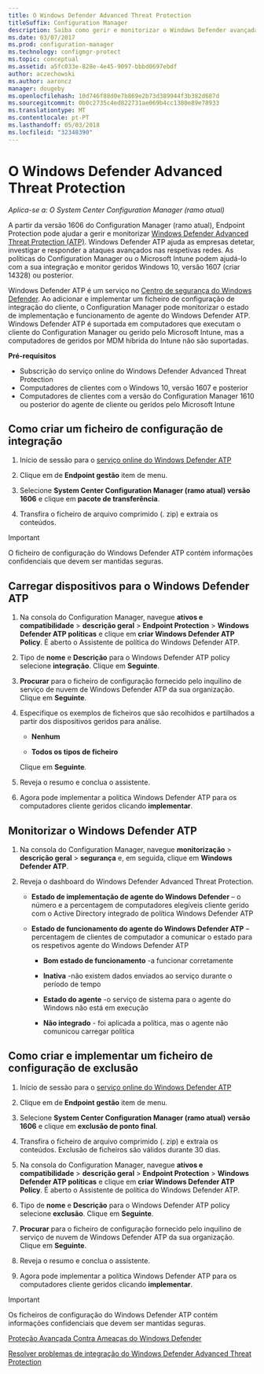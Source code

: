 ```yaml
---
title: O Windows Defender Advanced Threat Protection
titleSuffix: Configuration Manager
description: Saiba como gerir e monitorizar o Windows Defender avançadas Threat Protection, um novo serviço que ajuda as empresas responder a ataques avançados.
ms.date: 03/07/2017
ms.prod: configuration-manager
ms.technology: configmgr-protect
ms.topic: conceptual
ms.assetid: a5fc033e-828e-4e45-9097-bbbd0697ebdf
author: aczechowski
ms.author: aaroncz
manager: dougeby
ms.openlocfilehash: 10d746f88d0e7b869e2b73d389944f3b382d687d
ms.sourcegitcommit: 0b0c2735c4ed822731ae069b4cc1380e89e78933
ms.translationtype: MT
ms.contentlocale: pt-PT
ms.lasthandoff: 05/03/2018
ms.locfileid: "32348390"
---
```

# <a name="windows-defender-advanced-threat-protection"></a>O Windows Defender Advanced Threat Protection

*Aplica-se a: O System Center Configuration Manager (ramo atual)*

A partir da versão 1606 do Configuration Manager (ramo atual), Endpoint Protection pode ajudar a gerir e monitorizar [Windows Defender Advanced Threat Protection (ATP)](http://aka.ms/technet-wdatp). Windows Defender ATP ajuda as empresas detetar, investigar e responder a ataques avançados nas respetivas redes.  As políticas do Configuration Manager ou o Microsoft Intune podem ajudá-lo com a sua integração e monitor geridos Windows 10, versão 1607 (criar 14328) ou posterior.

Windows Defender ATP é um serviço no [Centro de segurança do Windows Defender](https://securitycenter.windows.com). Ao adicionar e implementar um ficheiro de configuração de integração do cliente, o Configuration Manager pode monitorizar o estado de implementação e funcionamento de agente do Windows Defender ATP. Windows Defender ATP é suportada em computadores que executam o cliente do Configuration Manager ou gerido pelo Microsoft Intune, mas a computadores de geridos por MDM híbrida do Intune não são suportadas.

 **Pré-requisitos**  

-   Subscrição do serviço online do Windows Defender Advanced Threat Protection  
-   Computadores de clientes com o Windows 10, versão 1607 e posterior  
-   Computadores de clientes com a versão do Configuration Manager 1610 ou posterior do agente de cliente ou geridos pelo Microsoft Intune

## <a name="how-to-create-an-onboarding-configuration-file"></a>Como criar um ficheiro de configuração de integração  

 1.  Início de sessão para o [serviço online do Windows Defender ATP](https://securitycenter.windows.com/)   

 2.  Clique em de **Endpoint gestão** item de menu.  

 3.  Selecione **System Center Configuration Manager (ramo atual) versão 1606** e clique em **pacote de transferência**.  

 4.  Transfira o ficheiro de arquivo comprimido (. zip) e extraia os conteúdos.

> [!IMPORTANT]
> O ficheiro de configuração do Windows Defender ATP contém informações confidenciais que devem ser mantidas seguras.

## <a name="onboard-devices-for-windows-defender-atp"></a>Carregar dispositivos para o Windows Defender ATP  

1.  Na consola do Configuration Manager, navegue **ativos e compatibilidade** > **descrição geral** > **Endpoint Protection** > **Windows Defender ATP políticas** e clique em **criar Windows Defender ATP Policy**. É aberto o Assistente de política do Windows Defender ATP.  

2.  Tipo de **nome** e **Descrição** para o Windows Defender ATP policy selecione **integração**. Clique em **Seguinte**.  

3.  **Procurar** para o ficheiro de configuração fornecido pelo inquilino de serviço de nuvem de Windows Defender ATP da sua organização. Clique em **Seguinte**.  

4.  Especifique os exemplos de ficheiros que são recolhidos e partilhados a partir dos dispositivos geridos para análise.  

    -   **Nenhum**   

    -   **Todos os tipos de ficheiro**  

     Clique em **Seguinte**.  

5.  Reveja o resumo e conclua o assistente.  

6.  Agora pode implementar a política Windows Defender ATP para os computadores cliente geridos clicando **implementar**.  

## <a name="monitor-windows-defender-atp"></a>Monitorizar o Windows Defender ATP  

1.  Na consola do Configuration Manager, navegue **monitorização** > **descrição geral** > **segurança** e, em seguida, clique em **Windows Defender ATP**.  

2.  Reveja o dashboard do Windows Defender Advanced Threat Protection.  

    -   **Estado de implementação de agente do Windows Defender** – o número e a percentagem de computadores elegíveis cliente gerido com o Active Directory integrado de política Windows Defender ATP  

    -   **Estado de funcionamento do agente do Windows Defender ATP** – percentagem de clientes de computador a comunicar o estado para os respetivos agente do Windows Defender ATP  

        -   **Bom estado de funcionamento** -a funcionar corretamente  

        -   **Inativa** -não existem dados enviados ao serviço durante o período de tempo  

        -   **Estado do agente** -o serviço de sistema para o agente do Windows não está em execução  

        -   **Não integrado** - foi aplicada a política, mas o agente não comunicou carregar política  


## <a name="how-to-create-and-deploy-an-offboarding-configuration-file"></a>Como criar e implementar um ficheiro de configuração de exclusão  

1.  Início de sessão para o [serviço online do Windows Defender ATP](https://securitycenter.windows.com/)   

2.  Clique em de **Endpoint gestão** item de menu.  

3.  Selecione **System Center Configuration Manager (ramo atual) versão 1606** e clique em **exclusão de ponto final**.  

4.  Transfira o ficheiro de arquivo comprimido (. zip) e extraia os conteúdos. Exclusão de ficheiros são válidos durante 30 dias.

5.  Na consola do Configuration Manager, navegue **ativos e compatibilidade** > **descrição geral** > **Endpoint Protection** > **Windows Defender ATP políticas** e clique em **criar Windows Defender ATP Policy**. É aberto o Assistente de política do Windows Defender ATP.  

6.  Tipo de **nome** e **Descrição** para o Windows Defender ATP policy selecione **exclusão**. Clique em **Seguinte**.  

7.  **Procurar** para o ficheiro de configuração fornecido pelo inquilino de serviço de nuvem de Windows Defender ATP da sua organização. Clique em **Seguinte**.  

8.  Reveja o resumo e conclua o assistente.  

9.  Agora pode implementar a política Windows Defender ATP para os computadores cliente geridos clicando **implementar**.  

> [!IMPORTANT]
> Os ficheiros de configuração do Windows Defender ATP contém informações confidenciais que devem ser mantidas seguras.

[Proteção Avançada Contra Ameaças do Windows Defender](https://technet.microsoft.com/itpro/windows/keep-secure/windows-defender-advanced-threat-protection)

[Resolver problemas de integração do Windows Defender Advanced Threat Protection](https://technet.microsoft.com/itpro/windows/keep-secure/troubleshoot-onboarding-windows-defender-advanced-threat-protection)
